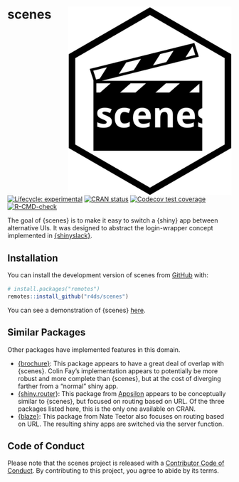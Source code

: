 
<!-- README.md is generated from README.Rmd. Please edit that file -->

# scenes <a href="https://r4ds.github.io/scenes/"><img src="man/figures/logo.svg" align="right" height="424" /></a>

<!-- badges: start -->

[![Lifecycle:
experimental](https://img.shields.io/badge/lifecycle-experimental-orange.svg)](https://lifecycle.r-lib.org/articles/stages.html#experimental)
[![CRAN
status](https://www.r-pkg.org/badges/version/scenes)](https://CRAN.R-project.org/package=scenes)
[![Codecov test
coverage](https://codecov.io/gh/r4ds/scenes/branch/main/graph/badge.svg)](https://app.codecov.io/gh/r4ds/scenes?branch=main)
[![R-CMD-check](https://github.com/r4ds/scenes/actions/workflows/R-CMD-check.yaml/badge.svg)](https://github.com/r4ds/scenes/actions/workflows/R-CMD-check.yaml)
<!-- badges: end -->

The goal of {scenes} is to make it easy to switch a {shiny} app between
alternative UIs. It was designed to abstract the login-wrapper concept
implemented in [{shinyslack}](https://github.com/r4ds/shinyslack).

## Installation

You can install the development version of scenes from
[GitHub](https://github.com/) with:

``` r
# install.packages("remotes")
remotes::install_github("r4ds/scenes")
```

You can see a demonstration of {scenes}
[here](https://r4ds.io/scenesdemo).

## Similar Packages

Other packages have implemented features in this domain.

- [{brochure}](https://github.com/ColinFay/brochure): This package
  appears to have a great deal of overlap with {scenes}. Colin Fay’s
  implementation appears to potentially be more robust and more complete
  than {scenes}, but at the cost of diverging farther from a “normal”
  shiny app.
- [{shiny.router}](https://appsilon.com/shiny-router-020/): This package
  from [Appsilon](https://appsilon.com) appears to be conceptually
  similar to {scenes}, but focused on routing based on URL. Of the three
  packages listed here, this is the only one available on CRAN.
- [{blaze}](https://github.com/nteetor/blaze): This package from Nate
  Teetor also focuses on routing based on URL. The resulting shiny apps
  are switched via the server function.

## Code of Conduct

Please note that the scenes project is released with a [Contributor Code
of
Conduct](https://contributor-covenant.org/version/2/1/CODE_OF_CONDUCT.html).
By contributing to this project, you agree to abide by its terms.
